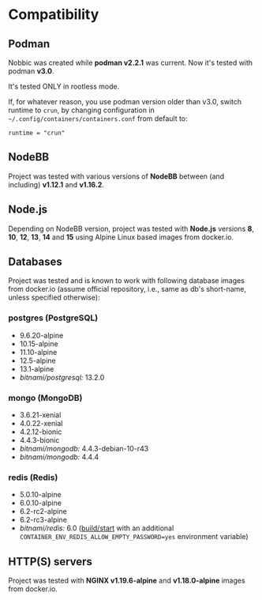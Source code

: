 Compatibility
=============

## Podman

Nobbic was created while **podman v2.2.1** was current. Now it's tested with podman **v3.0**.

It's tested ONLY in rootless mode.

If, for whatever reason, you use podman version older than v3.0, switch runtime to `crun`, by changing configuration in `~/.config/containers/containers.conf` from default to:

```
runtime = "crun"
```


## NodeBB

Project was tested with various versions of **NodeBB** between (and including) **v1.12.1** and **v1.16.2**.


## Node.js

Depending on NodeBB version, project was tested with **Node.js** versions **8**, **10**, **12**, **13**, **14** and **15** using Alpine Linux based images from docker.io.


## Databases

Project was tested and is known to work with following database images from docker.io (assume official repository, i.e., same as db's short-name, unless specified otherwise):


### postgres (PostgreSQL)

- 9.6.20-alpine
- 10.15-alpine
- 11.10-alpine
- 12.5-alpine
- 13.1-alpine
- *bitnami/postgresql:* 13.2.0


### mongo (MongoDB)

- 3.6.21-xenial
- 4.0.22-xenial
- 4.2.12-bionic
- 4.4.3-bionic
- *bitnami/mongodb:* 4.4.3-debian-10-r43
- *bitnami/mongodb:* 4.4.4

### redis (Redis)

- 5.0.10-alpine
- 6.0.10-alpine
- 6.2-rc2-alpine
- 6.2-rc3-alpine
- *bitnami/redis:* 6.0 ([build/start](./actions/start.markdown) with an additional `CONTAINER_ENV_REDIS_ALLOW_EMPTY_PASSWORD=yes` environment variable)

## HTTP(S) servers

Project was tested with **NGINX v1.19.6-alpine** and **v1.18.0-alpine** images from docker.io.
